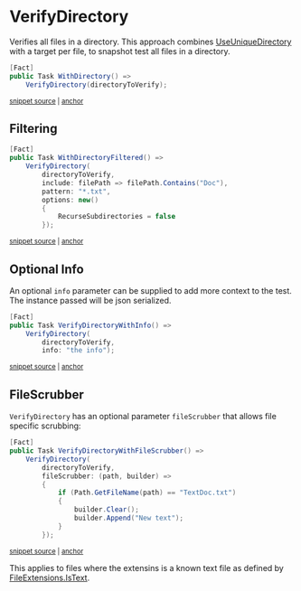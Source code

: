 <!--
GENERATED FILE - DO NOT EDIT
This file was generated by [MarkdownSnippets](https://github.com/SimonCropp/MarkdownSnippets).
Source File: /docs/mdsource/verify-directory.source.md
To change this file edit the source file and then run MarkdownSnippets.
-->

# VerifyDirectory

Verifies all files in a directory. This approach combines [UseUniqueDirectory](/docs/naming.md#useuniquedirectory) with a target per file, to snapshot test all files in a directory.

<!-- snippet: VerifyDirectoryXunit -->
<a id='snippet-verifydirectoryxunit'></a>
```cs
[Fact]
public Task WithDirectory() =>
    VerifyDirectory(directoryToVerify);
```
<sup><a href='/src/Verify.Xunit.Tests/Tests.cs#L101-L107' title='Snippet source file'>snippet source</a> | <a href='#snippet-verifydirectoryxunit' title='Start of snippet'>anchor</a></sup>
<!-- endSnippet -->


## Filtering

<!-- snippet: VerifyDirectoryFilterXunit -->
<a id='snippet-verifydirectoryfilterxunit'></a>
```cs
[Fact]
public Task WithDirectoryFiltered() =>
    VerifyDirectory(
        directoryToVerify,
        include: filePath => filePath.Contains("Doc"),
        pattern: "*.txt",
        options: new()
        {
            RecurseSubdirectories = false
        });
```
<sup><a href='/src/Verify.Xunit.Tests/Tests.cs#L138-L151' title='Snippet source file'>snippet source</a> | <a href='#snippet-verifydirectoryfilterxunit' title='Start of snippet'>anchor</a></sup>
<!-- endSnippet -->


## Optional Info

An optional `info` parameter can be supplied to add more context to the test. The instance passed will be json serialized.

<!-- snippet: VerifyDirectoryWithInfo -->
<a id='snippet-verifydirectorywithinfo'></a>
```cs
[Fact]
public Task VerifyDirectoryWithInfo() =>
    VerifyDirectory(
        directoryToVerify,
        info: "the info");
```
<sup><a href='/src/Verify.Xunit.Tests/Tests.cs#L109-L117' title='Snippet source file'>snippet source</a> | <a href='#snippet-verifydirectorywithinfo' title='Start of snippet'>anchor</a></sup>
<!-- endSnippet -->


## FileScrubber

`VerifyDirectory` has an optional parameter `fileScrubber` that allows file specific scrubbing:

<!-- snippet: VerifyDirectoryWithFileScrubber -->
<a id='snippet-verifydirectorywithfilescrubber'></a>
```cs
[Fact]
public Task VerifyDirectoryWithFileScrubber() =>
    VerifyDirectory(
        directoryToVerify,
        fileScrubber: (path, builder) =>
        {
            if (Path.GetFileName(path) == "TextDoc.txt")
            {
                builder.Clear();
                builder.Append("New text");
            }
        });
```
<sup><a href='/src/Verify.Xunit.Tests/Tests.cs#L119-L134' title='Snippet source file'>snippet source</a> | <a href='#snippet-verifydirectorywithfilescrubber' title='Start of snippet'>anchor</a></sup>
<!-- endSnippet -->

This applies to files where the extensins is a known text file as defined by [FileExtensions.IsText](https://github.com/VerifyTests/EmptyFiles#istext).
